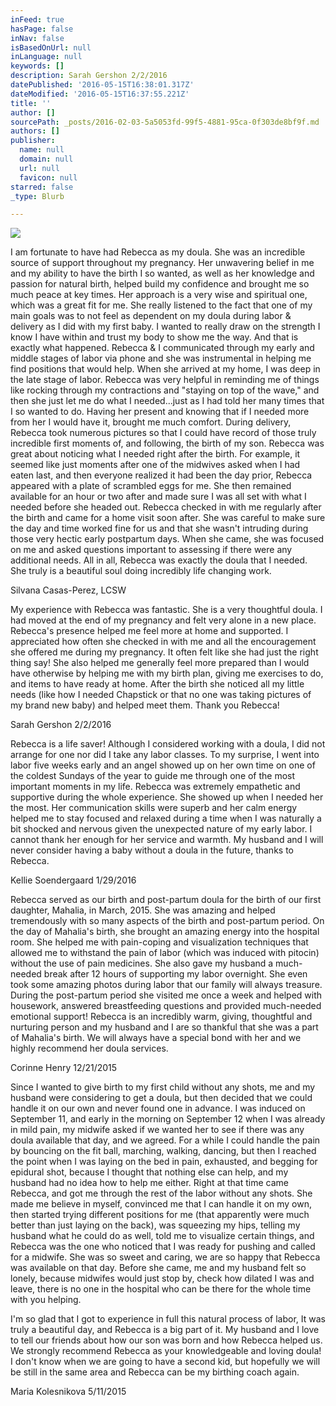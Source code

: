 ```yaml
---
inFeed: true
hasPage: false
inNav: false
isBasedOnUrl: null
inLanguage: null
keywords: []
description: Sarah Gershon 2/2/2016
datePublished: '2016-05-15T16:38:01.317Z'
dateModified: '2016-05-15T16:37:55.221Z'
title: ''
author: []
sourcePath: _posts/2016-02-03-5a5053fd-99f5-4881-95ca-0f303de8bf9f.md
authors: []
publisher:
  name: null
  domain: null
  url: null
  favicon: null
starred: false
_type: Blurb

---
```

![](https://the-grid-user-content.s3-us-west-2.amazonaws.com/3a6b11e6-b40a-4326-a1dd-a1b07a0f734d.jpg)

I am fortunate to have had Rebecca as my doula. She was an incredible source of support throughout my pregnancy. Her unwavering belief in me and my ability to have the birth I so wanted, as well as her knowledge and passion for natural birth, helped build my confidence and brought me so much peace at key times. Her approach is a very wise and spiritual one, which was a great fit for me. She really listened to the fact that one of my main goals was to not feel as dependent on my doula during labor & delivery as I did with my first baby. I wanted to really draw on the strength I know I have within and trust my body to show me the way. And that is exactly what happened. Rebecca & I communicated through my early and middle stages of labor via phone and she was instrumental in helping me find positions that would help. When she arrived at my home, I was deep in the late stage of labor. Rebecca was very helpful in reminding me of things like rocking through my contractions and "staying on top of the wave," and then she just let me do what I needed...just as I had told her many times that I so wanted to do. Having her present and knowing that if I needed more from her I would have it, brought me much comfort. During delivery, Rebecca took numerous pictures so that I could have record of those truly incredible first moments of, and following, the birth of my son. Rebecca was great about noticing what I needed right after the birth. For example, it seemed like just moments after one of the midwives asked when I had eaten last, and then everyone realized it had been the day prior, Rebecca appeared with a plate of scrambled eggs for me. She then remained available for an hour or two after and made sure I was all set with what I needed before she headed out. Rebecca checked in with me regularly after the birth and came for a home visit soon after. She was careful to make sure the day and time worked fine for us and that she wasn't intruding during those very hectic early postpartum days. When she came, she was focused on me and asked questions important to assessing if there were any additional needs. All in all, Rebecca was exactly the doula that I needed. She truly is a beautiful soul doing incredibly life changing work.

Silvana Casas-Perez, LCSW 

My experience with Rebecca was fantastic. She is a very thoughtful doula. I had moved at the end of my pregnancy and felt very alone in a new place. Rebecca's presence helped me feel more at home and supported. I appreciated how often she checked in with me and all the encouragement she offered me during my pregnancy. It often felt like she had just the right thing say! She also helped me generally feel more prepared than I would have otherwise by helping me with my birth plan, giving me exercises to do, and items to have ready at home. After the birth she noticed all my little needs (like how I needed Chapstick or that no one was taking pictures of my brand new baby) and helped meet them. Thank you Rebecca!

Sarah Gershon 2/2/2016

Rebecca is a life saver! Although I considered working with a doula, I did not arrange for one nor did I take any labor classes. To my surprise, I went into labor five weeks early and an angel showed up on her own time on one of the coldest Sundays of the year to guide me through one of the most important moments in my life. Rebecca was extremely empathetic and supportive during the whole experience. She showed up when I needed her the most. Her communication skills were superb and her calm energy helped me to stay focused and relaxed during a time when I was naturally a bit shocked and nervous given the unexpected nature of my early labor. I cannot thank her enough for her service and warmth. My husband and I will never consider having a baby without a doula in the future, thanks to Rebecca.

Kellie Soendergaard 1/29/2016

Rebecca served as our birth and post-partum doula for the birth of our first daughter, Mahalia, in March, 2015\. She was amazing and helped tremendously with so many aspects of the birth and post-partum period. On the day of Mahalia's birth, she brought an amazing energy into the hospital room. She helped me with pain-coping and visualization techniques that allowed me to withstand the pain of labor (which was induced with pitocin) without the use of pain medicines. She also gave my husband a much-needed break after 12 hours of supporting my labor overnight. She even took some amazing photos during labor that our family will always treasure. During the post-partum period she visited me once a week and helped with housework, answered breastfeeding questions and provided much-needed emotional support! Rebecca is an incredibly warm, giving, thoughtful and nurturing person and my husband and I are so thankful that she was a part of Mahalia's birth. We will always have a special bond with her and we highly recommend her doula services.

Corinne Henry 12/21/2015

Since I wanted to give birth to my first child without any shots, me and my husband were considering to get a doula, but then decided that we could handle it on our own and never found one in advance. I was induced on September 11, and early in the morning on September 12 when I was already in mild pain, my midwife asked if we wanted her to see if there was any doula available that day, and we agreed. For a while I could handle the pain by bouncing on the fit ball, marching, walking, dancing, but then I reached the point when I was laying on the bed in pain, exhausted, and begging for epidural shot, because I thought that nothing else can help, and my husband had no idea how to help me either. Right at that time came Rebecca, and got me through the rest of the labor without any shots. She made me believe in myself, convinced me that I can handle it on my own, then started trying different positions for me (that apparently were much better than just laying on the back), was squeezing my hips, telling my husband what he could do as well, told me to visualize certain things, and Rebecca was the one who noticed that I was ready for pushing and called for a midwife. She was so sweet and caring, we are so happy that Rebecca was available on that day. Before she came, me and my husband felt so lonely, because midwifes would just stop by, check how dilated I was and leave, there is no one in the hospital who can be there for the whole time with you helping.

I'm so glad that I got to experience in full this natural process of labor, It was truly a beautiful day, and Rebecca is a big part of it. My husband and I love to tell our friends about how our son was born and how Rebecca helped us. We strongly recommend Rebecca as your knowledgeable and loving doula! I don't know when we are going to have a second kid, but hopefully we will be still in the same area and Rebecca can be my birthing coach again. 

Maria Kolesnikova 5/11/2015